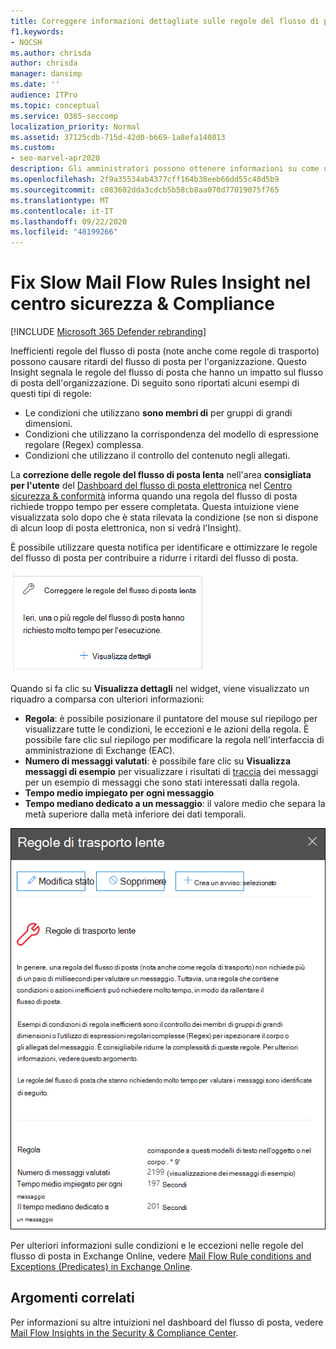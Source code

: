```yaml
---
title: Correggere informazioni dettagliate sulle regole del flusso di posta lento
f1.keywords:
- NOCSH
ms.author: chrisda
author: chrisda
manager: dansimp
ms.date: ''
audience: ITPro
ms.topic: conceptual
ms.service: O365-seccomp
localization_priority: Normal
ms.assetid: 37125cdb-715d-42d0-b669-1a8efa140813
ms.custom:
- seo-marvel-apr2020
description: Gli amministratori possono ottenere informazioni su come utilizzare le & regole del flusso di posta indesiderata per identificare e correggere le regole del flusso di posta inefficienti o interrotte (note anche come regole di trasporto) nell'organizzazione.
ms.openlocfilehash: 2f9a35534ab4377cff164b38eeb66dd55c48d5b9
ms.sourcegitcommit: c083602dda3cdcb5b58cb8aa070d77019075f765
ms.translationtype: MT
ms.contentlocale: it-IT
ms.lasthandoff: 09/22/2020
ms.locfileid: "48199266"
---
```

# <a name="fix-slow-mail-flow-rules-insight-in-the-security--compliance-center"></a>Fix Slow Mail Flow Rules Insight nel centro sicurezza & Compliance

[!INCLUDE [Microsoft 365 Defender rebranding](../includes/microsoft-defender-for-office.md)]


Inefficienti regole del flusso di posta (note anche come regole di trasporto) possono causare ritardi del flusso di posta per l'organizzazione. Questo Insight segnala le regole del flusso di posta che hanno un impatto sul flusso di posta dell'organizzazione. Di seguito sono riportati alcuni esempi di questi tipi di regole:

- Le condizioni che utilizzano **sono membri di** per gruppi di grandi dimensioni.
- Condizioni che utilizzano la corrispondenza del modello di espressione regolare (Regex) complessa.
- Condizioni che utilizzano il controllo del contenuto negli allegati.

La **correzione delle regole del flusso di posta lenta** nell'area **consigliata per l'utente** del [Dashboard del flusso di posta elettronica](mail-flow-insights-v2.md) nel [Centro sicurezza & conformità](https://protection.office.com) informa quando una regola del flusso di posta richiede troppo tempo per essere completata. Questa intuizione viene visualizzata solo dopo che è stata rilevata la condizione (se non si dispone di alcun loop di posta elettronica, non si vedrà l'Insight).

È possibile utilizzare questa notifica per identificare e ottimizzare le regole del flusso di posta per contribuire a ridurre i ritardi del flusso di posta.

![Fix Slow Mail Flow Rules Insight nelle aree consigliate per l'area del dashboard del flusso di posta](../../media/mfi-fix-slow-mail-flow-rules.png)

Quando si fa clic su **Visualizza dettagli** nel widget, viene visualizzato un riquadro a comparsa con ulteriori informazioni:

- **Regola**: è possibile posizionare il puntatore del mouse sul riepilogo per visualizzare tutte le condizioni, le eccezioni e le azioni della regola. È possibile fare clic sul riepilogo per modificare la regola nell'interfaccia di amministrazione di Exchange (EAC).
- **Numero di messaggi valutati**: è possibile fare clic su **Visualizza messaggi di esempio** per visualizzare i risultati di [traccia](message-trace-scc.md) dei messaggi per un esempio di messaggi che sono stati interessati dalla regola.
- **Tempo medio impiegato per ogni messaggio**
- **Tempo mediano dedicato a un messaggio**: il valore medio che separa la metà superiore dalla metà inferiore dei dati temporali.

![Riquadro a comparsa dettagli che viene visualizzato dopo aver fatto clic su Visualizza dettagli nell'Insight delle regole del flusso di posta lenta](../../media/mfi-fix-slow-mail-flow-rules-details.png)

Per ulteriori informazioni sulle condizioni e le eccezioni nelle regole del flusso di posta in Exchange Online, vedere [Mail Flow Rule conditions and Exceptions (Predicates) in Exchange Online](https://docs.microsoft.com/Exchange/security-and-compliance/mail-flow-rules/conditions-and-exceptions).

## <a name="related-topics"></a>Argomenti correlati

Per informazioni su altre intuizioni nel dashboard del flusso di posta, vedere [Mail Flow Insights in the Security & Compliance Center](mail-flow-insights-v2.md).
